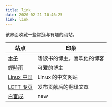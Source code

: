 ```yaml
---
title: link
date: 2020-02-21 10:46:25
link: link
---
```


该界面收藏一些常逛与有趣的网站。

| 站点                                      | 印象                       |
| ----------------------------------------- | -------------------------- |
| [木子](https://blog.k8s.li)               | 嗜读书的博主，喜欢他的博客 |
| [蝉時雨](https://chanshiyu.com/)          | 可爱的博主                 |
| [Linux 中国](https://linux.cn/)           | Linux 的中文网站           |
| [LCTT 专页](https://linux.cn/lctt/sthwhl) | 发布贡献后的翻译文章       |
| [白宦成](https://www.ixiqin.com/)         | new                        |